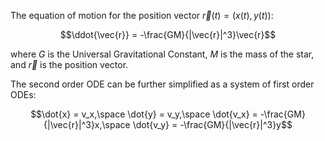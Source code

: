 The equation of motion for the position vector $\vec{r}(t) = (x(t), y(t))$: 

$$\ddot{\vec{r}} = -\frac{GM}{|\vec{r}|^3}\vec{r}$$

where $G$ is the Universal Gravitational Constant, $M$ is the mass of the star, and $\vec{r}$ is the position vector.

The second order ODE can be further simplified as a system of first order ODEs: 

$$\dot{x} = v_x,\space \dot{y} = v_y,\space \dot{v_x} = -\frac{GM}{|\vec{r}|^3}x,\space \dot{v_y} = -\frac{GM}{|\vec{r}|^3}y$$
